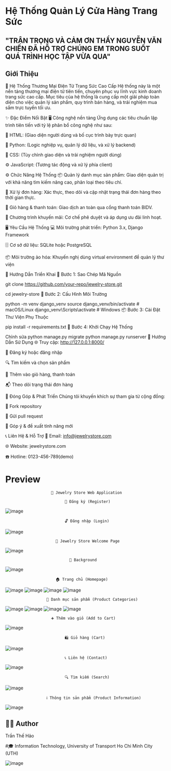 # Hệ Thống Quản Lý Cửa Hàng Trang Sức

## "TRÂN TRỌNG VÀ CẢM ƠN THẦY NGUYỄN VĂN CHIẾN ĐÃ HỖ TRỢ CHÚNG EM TRONG SUỐT QUÁ TRÌNH HỌC TẬP VỪA QUA"

## Giới Thiệu

💎 Hệ Thống Thương Mại Điện Tử Trang Sức Cao Cấp
Hệ thống này là một nền tảng thương mại điện tử tiên tiến, chuyên phục vụ lĩnh vực kinh doanh trang sức cao cấp. Mục tiêu của hệ thống là cung cấp một giải pháp toàn diện cho việc quản lý sản phẩm, quy trình bán hàng, và trải nghiệm mua sắm trực tuyến tối ưu.

✨ Đặc Điểm Nổi Bật
🖥️ Công nghệ nền tảng
Ứng dụng các tiêu chuẩn lập trình tiên tiến với tỷ lệ phân bổ công nghệ như sau:

🧩 HTML: (Giao diện người dùng và bố cục trình bày trực quan)

🐍 Python: (Logic nghiệp vụ, quản lý dữ liệu, và xử lý backend)

🎨 CSS: (Tùy chỉnh giao diện và trải nghiệm người dùng)

⚙️ JavaScript: (Tương tác động và xử lý phía client)

⚙️ Chức Năng Hệ Thống
📦 Quản lý danh mục sản phẩm: Giao diện quản trị với khả năng tìm kiếm nâng cao, phân loại theo tiêu chí.

🧾 Xử lý đơn hàng: Xác thực, theo dõi và cập nhật trạng thái đơn hàng theo thời gian thực.

🛒 Giỏ hàng & thanh toán: Giao dịch an toàn qua cổng thanh toán BIDV.

🎁 Chương trình khuyến mãi: Cơ chế phê duyệt và áp dụng ưu đãi linh hoạt.

🖥️ Yêu Cầu Hệ Thống
💻 Môi trường phát triển: Python 3.x, Django Framework

🗄️ Cơ sở dữ liệu: SQLite hoặc PostgreSQL

📦 Môi trường ảo hóa: Khuyến nghị dùng virtual environment để quản lý thư viện

🚀 Hướng Dẫn Triển Khai
🔁 Bước 1: Sao Chép Mã Nguồn

git clone https://github.com/your-repo/jewelry-store.git

cd jewelry-store
🧰 Bước 2: Cấu Hình Môi Trường

python -m venv django_venv
source django_venv/bin/activate  # macOS/Linux
django_venv\Scripts\activate     # Windows
📦 Bước 3: Cài Đặt Thư Viện Phụ Thuộc


pip install -r requirements.txt
🚦 Bước 4: Khởi Chạy Hệ Thống

Chỉnh sửa
python manage.py migrate
python manage.py runserver
🧭 Hướng Dẫn Sử Dụng
🌐 Truy cập: http://127.0.0.1:8000/

🧑 Đăng ký hoặc đăng nhập

🔍 Tìm kiếm và chọn sản phẩm

🛒 Thêm vào giỏ hàng, thanh toán

📬 Theo dõi trạng thái đơn hàng

🤝 Đóng Góp & Phát Triển
Chúng tôi khuyến khích sự tham gia từ cộng đồng:

🔱 Fork repository

🔧 Gửi pull request

📢 Góp ý & đề xuất tính năng mới

📞 Liên Hệ & Hỗ Trợ
📧 Email: info@jewelrystore.com

🌐 Website: jewelrystore.com

☎️ Hotline: 0123-456-789(demo)
# Preview
                        
                        💎 Jewelry Store Web Application
                             
                              🔐 Đăng ký (Register) 
                              
![image](https://github.com/user-attachments/assets/86a6cfb4-1b68-401b-a3f6-556e9a267bbc)
                            
                              🔓 Đăng nhập (Login)
                              
![image](https://github.com/user-attachments/assets/92fa1a8c-2a53-4a84-a8e9-241e8624f4bf)
                          
                          🏪 Jewelry Store Welcome Page
                          
![image](https://github.com/user-attachments/assets/912f3298-3b15-4fe8-a94e-27a7e884a725)
                                
                                
                                🌆 Background
![image](https://github.com/user-attachments/assets/d267a787-13ce-4f4f-a4ae-cbfc873b19b4)
                          
                          🏠 Trang chủ (Homepage)
                          
![image](https://github.com/user-attachments/assets/0564caf4-feee-4857-a5dc-3d48ea3ed63c)
![image](https://github.com/user-attachments/assets/5dee116f-3a3e-4a07-9e59-ee825cf6105a)
![image](https://github.com/user-attachments/assets/f0d98f19-0185-4b06-861a-bfc46b6254a1)
![image](https://github.com/user-attachments/assets/c8963b53-2d6c-43fa-908a-e915008d6040)
                      
                      📂 Danh mục sản phẩm (Product Categories)
                      
![image](https://github.com/user-attachments/assets/76e06175-b22e-4315-b0e1-916a9eb819e9)
![image](https://github.com/user-attachments/assets/e88d7e13-2646-424c-af8a-8d1c56e539a0)
![image](https://github.com/user-attachments/assets/73e26e86-3b26-4bb4-aca2-aa747e2be6fc)
![image](https://github.com/user-attachments/assets/f6d932ca-0ec4-4383-a4ac-546d568fe31b)
                        
                        ➕ Thêm vào giỏ (Add to Cart) 
                        
![image](https://github.com/user-attachments/assets/a185d0ca-7ace-44f1-b6ef-69bfa8427721)
                             
                              🛍️ Giỏ hàng (Cart)
                              
![image](https://github.com/user-attachments/assets/7072a24d-373e-4b1d-92cf-d6e18a62376e)
                              
                              📞 Liên hệ (Contact)
                              
![image](https://github.com/user-attachments/assets/544b653a-da9f-402d-9a6d-494028f36043)
                             
                              🔍 Tìm kiếm (Search)
                              
![image](https://github.com/user-attachments/assets/1eb8cba4-fb7a-4fab-a16b-a616f53e10b7)
                     
                      ℹ️ Thông tin sản phẩm (Product Information)
                      
![image](https://github.com/user-attachments/assets/e6ac8a0f-3fd3-4899-8668-481b0ab0ac49)

## 👨‍💻 Author
Trần Thế Hảo

#🎓 Information Technology, University of Transport Ho Chi Minh City (UTH)

![image](https://github.com/user-attachments/assets/c2488ba6-05d8-40dd-b8c6-ff3db7cf8cf5)
















